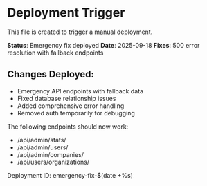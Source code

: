 # Deployment Trigger

This file is created to trigger a manual deployment.

**Status**: Emergency fix deployed
**Date**: 2025-09-18
**Fixes**: 500 error resolution with fallback endpoints

## Changes Deployed:
- Emergency API endpoints with fallback data
- Fixed database relationship issues
- Added comprehensive error handling
- Removed auth temporarily for debugging

The following endpoints should now work:
- /api/admin/stats/
- /api/admin/users/
- /api/admin/companies/
- /api/users/organizations/

Deployment ID: emergency-fix-$(date +%s)